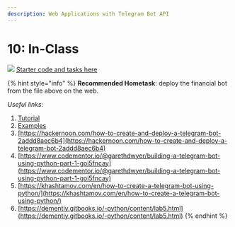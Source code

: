 ```yaml
---
description: Web Applications with Telegram Bot API
---
```


# 10: In-Class

![](../.gitbook/assets/25231.png) [Starter code and tasks here](https://raw.githubusercontent.com/ternikov/hse/gh-pages/hw5/Seminar10.ipynb)

{% hint style="info" %}
**Recommended Hometask**: deploy the financial bot from the file above on the web.

_Useful links_:

1. [Tutorial](https://www.toptal.com/python/telegram-bot-tutorial-python) 
2. [Examples](https://github.com/eternnoir/pyTelegramBotAPI)
3. [https://hackernoon.com/how-to-create-and-deploy-a-telegram-bot-2addd8aec6b4](https://hackernoon.com/how-to-create-and-deploy-a-telegram-bot-2addd8aec6b4)
4. [https://www.codementor.io/@garethdwyer/building-a-telegram-bot-using-python-part-1-goi5fncay](https://www.codementor.io/@garethdwyer/building-a-telegram-bot-using-python-part-1-goi5fncay)
5. [https://khashtamov.com/en/how-to-create-a-telegram-bot-using-python/](https://khashtamov.com/en/how-to-create-a-telegram-bot-using-python/)
6. [https://dementiy.gitbooks.io/-python/content/lab5.html](https://dementiy.gitbooks.io/-python/content/lab5.html)
{% endhint %}


